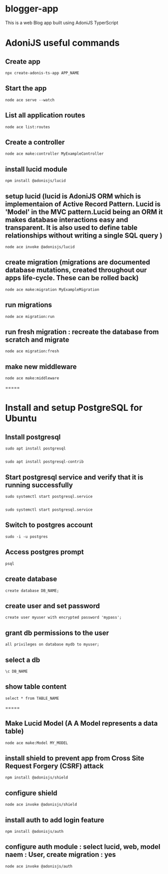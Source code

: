 # blogger-app
This is a web Blog app built using AdoniJS TyperScript

# AdoniJS useful commands

## Create app
 
    npx create-adonis-ts-app APP_NAME
 
## Start the app
 
    node ace serve --watch
 
## List all application routes
 
    node ace list:routes
 
## Create a controller
 
    node ace make:controller MyExampleController

## install lucid module
 
    npm install @adonisjs/lucid

## setup lucid (lucid is AdoniJS ORM which is implementaion of Active Record Pattern. Lucid is 'Model' in the MVC pattern.Lucid being an ORM it makes database interactions easy and transparent. It is also used to define table relationships without writing a single SQL query )
 
    node ace invoke @adonisjs/lucid

## create migration (migrations are documented database mutations, created throughout our apps life-cycle. These can be rolled back)
 
    node ace make:migration MyExampleMigration

## run migrations
 
    node ace migration:run
 
## run fresh migration : recreate the database from scratch and migrate
 
    node ace migration:fresh

## make new middleware

    node ace make:middleware

=====
# Install and setup PostgreSQL for Ubuntu

## Install postgresql
 
    sudo apt install postgresql

    
    sudo apt install postgresql-contrib
  
## Start postgresql service and verify that it is running successfully
 
    sudo systemctl start postgresql.service

    
    sudo systemctl start postgresql.service

## Switch to postgres account
 
    sudo -i -u postgres

## Access postgres prompt
 
    psql

## create database
 
    create database DB_NAME;

## create user and set password
 
    create user myuser with encrypted password 'mypass';

## grant db permissions to the user
  
    all privileges on database mydb to myuser;

## select a db
 
    \c DB_NAME

## show table content
 
    select * from TABLE_NAME
=====

## Make Lucid Model (A A Model represents a data table)
 
    node ace make:Model MY_MODEL


## install shield to prevent app from Cross Site Request Forgery (CSRF) attack 
 
    npm install @adonisjs/shield

## configure shield
 
    node ace invoke @adonisjs/shield

## install auth to add login feature
 
    npm install @adonisjs/auth

## configure auth module : select lucid, web, model naem : User, create migration : yes
 
    node ace invoke @adonisjs/auth
